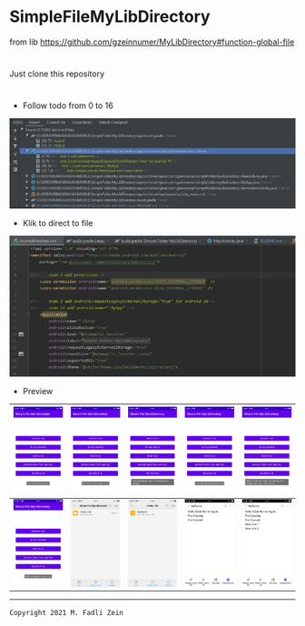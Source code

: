 # SimpleFileMyLibDirectory
 from lib https://github.com/gzeinnumer/MyLibDirectory#function-global-file

#
Just clone this repository
#
- Follow todo from 0 to 16

<p align="center">
  <img src="https://github.com/gzeinnumer/SimpleFolderMyLibDirectory/blob/master/preview/example1.jpg"/>
</p>

- Klik to direct to file

<p align="center">
  <img src="https://github.com/gzeinnumer/SimpleFolderMyLibDirectory/blob/master/preview/example2.jpg"/>
</p>

- Preview

|<img src="https://github.com/gzeinnumer/SimpleFileMyLibDirectory/blob/master/preview/example3.jpg"/>|<img src="https://github.com/gzeinnumer/SimpleFileMyLibDirectory/blob/master/preview/example4.jpg"/>|<img src="https://github.com/gzeinnumer/SimpleFileMyLibDirectory/blob/master/preview/example5.jpg"/>|<img src="https://github.com/gzeinnumer/SimpleFileMyLibDirectory/blob/master/preview/example6.jpg"/>|<img src="https://github.com/gzeinnumer/SimpleFileMyLibDirectory/blob/master/preview/example7.jpg"/>|
|--|--|--|--|--|
|<img src="https://github.com/gzeinnumer/SimpleFileMyLibDirectory/blob/master/preview/example8.jpg"/>|<img src="https://github.com/gzeinnumer/SimpleFileMyLibDirectory/blob/master/preview/example9.jpg"/>|<img src="https://github.com/gzeinnumer/SimpleFileMyLibDirectory/blob/master/preview/example10.jpg"/>|<img src="https://github.com/gzeinnumer/SimpleFileMyLibDirectory/blob/master/preview/example11.jpg"/>|<img src="https://github.com/gzeinnumer/SimpleFileMyLibDirectory/blob/master/preview/example12.jpg"/>|



---

```
Copyright 2021 M. Fadli Zein
```